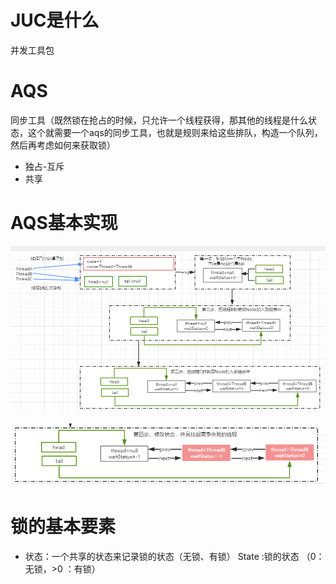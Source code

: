 # JUC是什么

并发工具包

# AQS

同步工具（既然锁在抢占的时候，只允许一个线程获得，那其他的线程是什么状态，这个就需要一个aqs的同步工具，也就是规则来给这些排队，构造一个队列，然后再考虑如何来获取锁）

- 独占-互斥
- 共享

# AQS基本实现

![image.png](./assets/image.png)

![image.png](./assets/1663601182437-image.png)


# 锁的基本要素

- 状态：一个共享的状态来记录锁的状态（无锁、有锁）
  State :锁的状态 （0：无锁，>0 ：有锁）
